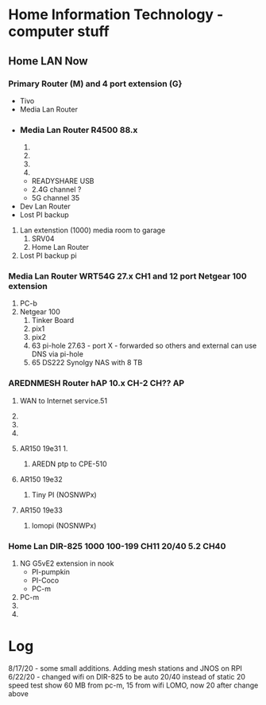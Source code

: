 # Home Information Technology - computer stuff

## Home LAN Now

### Primary Router (M) and 4 port extension (G}
+ Tivo
+ Media Lan Router
+ ### Media Lan Router R4500 88.x
    1.
    1.
    1.
    1.
    * READYSHARE USB
    * 2.4G channel ?
    * 5G channel 35
+ Dev Lan Router
+ Lost PI backup
1. Lan extenstion (1000) media room to garage
    1. SRV04
    1. Home Lan Router
1. Lost PI backup pi


### Media Lan Router WRT54G 27.x CH1 and 12 port Netgear 100 extension
1. PC-b
1. Netgear 100
    1. Tinker Board
    1. pix1
    1. pix2
    1. 63 pi-hole  27.63 - port X - forwarded so others and external can use DNS via pi-hole
    1. 65 DS222 Synolgy NAS with 8 TB

### AREDNMESH Router hAP 10.x CH-2 CH?? AP
1. WAN to Internet service.51
1.
1.
1.

1. AR150 19e31
    1.
    1. AREDN ptp to CPE-510
    
1. AR150 19e32
    1. Tiny PI (NOSNWPx)
    
1. AR150 19e33
    1. lomopi (NOSNWPx)

### Home Lan DIR-825 1000 100-199 CH11 20/40 5.2 CH40
1. NG G5vE2 extension in nook
    + PI-pumpkin
    + PI-Coco
    + PC-m
2. PC-m
1.
1.

# Log
8/17/20 - some small additions.  Adding mesh stations and JNOS on RPI
6/22/20 - changed wifi on DIR-825 to be auto 20/40 instead of static 20
 speed test show 60 MB from pc-m, 15 from wifi LOMO, now 20 after change above
